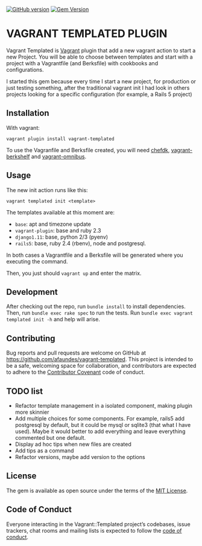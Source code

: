 [![GitHub version](https://badge.fury.io/gh/afaundez%2Fvagrant-templated.svg)](https://badge.fury.io/gh/afaundez%2Fvagrant-templated)
[![Gem Version](https://badge.fury.io/rb/vagrant-templated.svg)](https://badge.fury.io/rb/vagrant-templated)

# VAGRANT TEMPLATED PLUGIN

Vagrant Templated is [Vagrant](https://www.vagrantup.com/downloads.html) plugin that add a new vagrant action to start a new Project. You will be able to choose between templates and start with a project with a Vagrantfile (and Berksfile) with cookbooks and configurations.

I started this gem because every time I start a new project, for production or just testing something, after the traditional vagrant init I had look in others projects looking for a specific configuration (for example, a Rails 5 project)

## Installation

With vagrant:

```shell
vagrant plugin install vagrant-templated
```

To use the Vagranfile and Berksfile created, you will need [chefdk](https://downloads.chef.io/chefdk), [vagrant-berkshelf](https://github.com/berkshelf/vagrant-berkshelf) and  [vagrant-omnibus](https://github.com/chef/vagrant-omnibus).


## Usage

The new init action runs like this:

```shell
vagrant templated init <template>
```

The templates available at this moment are:

- `base`: apt and timezone update
- `vagrant-plugin`: base and ruby 2.3
- `django1.11`: base, python 2/3 (pyenv)
- `rails5`: base, ruby 2.4 (rbenv), node and postgresql.

In both cases a Vagrantfile and a Berksfile will be generated where you executing the command.

Then, you just should `vagrant up` and enter the matrix.

## Development

After checking out the repo, run `bundle install` to install dependencies. Then, run `bundle exec rake spec` to run the tests. Run `bundle exec vagrant templated init -h` and help will arise.

## Contributing

Bug reports and pull requests are welcome on GitHub at https://github.com/afaundes/vagrant-templated. This project is intended to be a safe, welcoming space for collaboration, and contributors are expected to adhere to the [Contributor Covenant](http://contributor-covenant.org) code of conduct.

## TODO list

- Refactor template management in a isolated component, making plugin more skinnier
- Add multiple choices for some components. For example, rails5 add postgresql by default, but it could be mysql or sqlite3 (that what I have used). Maybe it would better to add everything and leave everything commented but one default.
- Display ad hoc tips when new files are created
- Add tips as a command
- Refactor versions, maybe add version to the options

## License

The gem is available as open source under the terms of the [MIT License](http://opensource.org/licenses/MIT).

## Code of Conduct

Everyone interacting in the Vagrant::Templated project’s codebases, issue trackers, chat rooms and mailing lists is expected to follow the [code of conduct](https://github.com/afaundes/vagrant-templated/blob/master/CODE_OF_CONDUCT.md).
